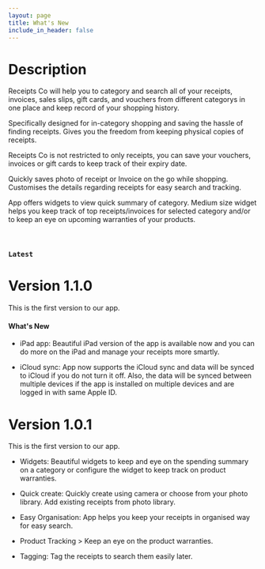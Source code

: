 ```yaml
---
layout: page
title: What's New
include_in_header: false
---
```


# Description
Receipts Co will help you to category and search all of your receipts, invoices, sales slips, gift cards, and vouchers from different categorys in one place and keep record of your shopping history. 

Specifically designed for in-category shopping and saving the hassle of finding receipts. Gives you the freedom from keeping physical copies of receipts.

Receipts Co is not restricted to only receipts, you can save your vouchers, invoices or gift cards to keep track of their expiry date.

Quickly saves photo of receipt or Invoice on the go while shopping. Customises the details regarding receipts for easy search and tracking. 

App offers widgets to view quick summary of category. Medium size widget helps you keep track of top receipts/invoices for selected category and/or  to keep an eye on upcoming warranties of your products.

<br>

### `Latest`
# **Version 1.1.0**
This is the first version to our app. 

#### What's New
- iPad app: Beautiful iPad version of the app is available now and you can do more on the iPad and manage your receipts more smartly.
  
- iCloud sync: App now supports the iCloud sync and data will be synced to iCloud if you do not turn it off. Also, the data will be synced between multiple devices if the app is installed on multiple devices and are logged in with same Apple ID.
  

# **Version 1.0.1**
This is the first version to our app. 

- Widgets: Beautiful widgets to keep and eye on the spending summary on a category or configure the widget to keep track on product warranties.
  
- Quick create: Quickly create using camera or choose from your photo library. Add existing receipts from photo library.
  
- Easy Organisation: App helps you keep your receipts in organised way for easy search.
  
- Product Tracking > Keep an eye on the product warranties.
  
- Tagging: Tag the receipts to search them easily later.